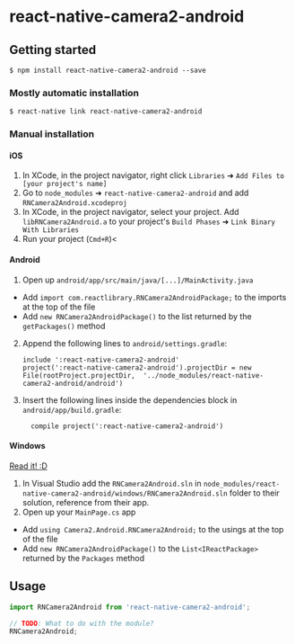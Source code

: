 
# react-native-camera2-android

## Getting started

`$ npm install react-native-camera2-android --save`

### Mostly automatic installation

`$ react-native link react-native-camera2-android`

### Manual installation


#### iOS

1. In XCode, in the project navigator, right click `Libraries` ➜ `Add Files to [your project's name]`
2. Go to `node_modules` ➜ `react-native-camera2-android` and add `RNCamera2Android.xcodeproj`
3. In XCode, in the project navigator, select your project. Add `libRNCamera2Android.a` to your project's `Build Phases` ➜ `Link Binary With Libraries`
4. Run your project (`Cmd+R`)<

#### Android

1. Open up `android/app/src/main/java/[...]/MainActivity.java`
  - Add `import com.reactlibrary.RNCamera2AndroidPackage;` to the imports at the top of the file
  - Add `new RNCamera2AndroidPackage()` to the list returned by the `getPackages()` method
2. Append the following lines to `android/settings.gradle`:
  	```
  	include ':react-native-camera2-android'
  	project(':react-native-camera2-android').projectDir = new File(rootProject.projectDir, 	'../node_modules/react-native-camera2-android/android')
  	```
3. Insert the following lines inside the dependencies block in `android/app/build.gradle`:
  	```
      compile project(':react-native-camera2-android')
  	```

#### Windows
[Read it! :D](https://github.com/ReactWindows/react-native)

1. In Visual Studio add the `RNCamera2Android.sln` in `node_modules/react-native-camera2-android/windows/RNCamera2Android.sln` folder to their solution, reference from their app.
2. Open up your `MainPage.cs` app
  - Add `using Camera2.Android.RNCamera2Android;` to the usings at the top of the file
  - Add `new RNCamera2AndroidPackage()` to the `List<IReactPackage>` returned by the `Packages` method


## Usage
```javascript
import RNCamera2Android from 'react-native-camera2-android';

// TODO: What to do with the module?
RNCamera2Android;
```
  